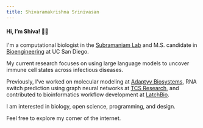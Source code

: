 ```yaml
---
title: Shivaramakrishna Srinivasan
---
```


<h4 class="font-classic italic font-bold">Hi, I’m Shiva! <span class="not-italic"> 👋🏼</span></h4>

I'm a computational biologist in the [Subramaniam Lab](https://genome.ucsd.edu/) and M.S. candidate in [Bioengineering](http://be.ucsd.edu) at UC San Diego. 

My current research focuses on using large language models to uncover immune cell states across infectious diseases.

Previously, I’ve worked on molecular modeling at [Adaptyv Biosystems](https://www.adaptyvbio.com/), RNA switch prediction using graph neural networks at [TCS Research](https://www.tcs.com/what-we-do/research), and contributed to bioinformatics workflow development at [LatchBio](https://latch.bio/). 

I am interested in biology, open science, programming, and design.

Feel free to explore my corner of the internet.

<br>


<!-- You can reach me at ```s5srinivasan@ucsd.edu``` or ```shivaramakrishna.srinivasan@gmail.com``` -->
